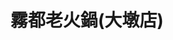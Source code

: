---
title: "霧都老火鍋(大墩店)"
description: "霧都老火鍋(大墩店)"
layout: shop
keywords:
  - 美食競賽
  - 台灣美食
  - 美食精選
datePublished: "2025-06-30"
dateModified: "2025-07-05"
city: "台中市"
district: "南屯區"
address: "台中市南屯區大墩路28號"
phone: "0424739680"
geo: "24.137534113599305, 120.6500430134592"
google_map: "https://maps.app.goo.gl/cuBjpuCZFe5u6BJC9"
footinder: "https://footinder.com.tw/%E5%8F%B0%E4%B8%AD%E5%B8%82%E5%8D%97%E5%B1%AF%E5%8D%80/103129/"
official: "https://www.facebook.com/WUDU.HOTPOT/"
award:
  - name: "500盤"
    year: "2024"
    entries:
      - dishes:
          - "麻辣火鍋"

---